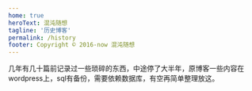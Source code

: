 ```yaml
---
home: true
heroText: 混沌随想
tagline: '历史博客'
permalink: /history
footer: Copyright © 2016-now 混沌随想
---
```


几年有几十篇前记录过一些琐碎的东西，中途停了大半年，原博客一些内容在wordpress上，sql有备份，需要依赖数据库，有空再简单整理放这。
